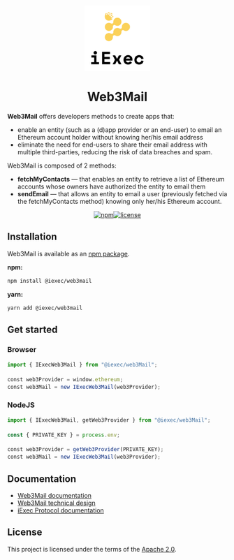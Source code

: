 <p align="center">
  <a href="https://iex.ec/" rel="noopener" target="_blank"><img width="150" src="./logo-iexec.png" alt="iExec logo"/></a>
</p>

<h1 align="center">Web3Mail</h1>

**Web3Mail** offers developers methods to create apps that:

- enable an entity (such as a (d)app provider or an end-user) to email an Ethereum account holder without knowing her/his email address
- eliminate the need for end-users to share their email address with multiple third-parties, reducing the risk of data breaches and spam.

Web3Mail is composed of 2 methods:

- **fetchMyContacts** — that enables an entity to retrieve a list of Ethereum accounts whose owners have authorized the entity to email them
- **sendEmail** — that allows an entity to email a user (previously fetched via the fetchMyContacts method) knowing only her/his Ethereum account.

<div align="center">

[![npm](https://img.shields.io/npm/v/web3mail-sdk)](https://www.npmjs.com/package/@iexec/web3mail)[![license](https://img.shields.io/badge/license-Apache%202-blue)](/LICENSE)

</div>

## Installation

Web3Mail is available as an [npm package](https://www.npmjs.com/package/@iexec/web3mail).

**npm:**

```sh
npm install @iexec/web3mail
```

**yarn:**

```sh
yarn add @iexec/web3mail
```

## Get started

### Browser

```ts
import { IExecWeb3Mail } from "@iexec/web3Mail";

const web3Provider = window.ethereum;
const web3Mail = new IExecWeb3Mail(web3Provider);
```

### NodeJS

```ts
import { IExecWeb3Mail, getWeb3Provider } from "@iexec/web3Mail";

const { PRIVATE_KEY } = process.env; 

const web3Provider = getWeb3Provider(PRIVATE_KEY);
const web3Mail = new IExecWeb3Mail(web3Provider);
```

## Documentation

- [Web3Mail documentation](https://tools.docs.iex.ec/tools/web3mail)
- [Web3Mail technical design](./technical-design/index.md)
- [iExec Protocol documentation](https://protocol.docs.iex.ec)

## License

This project is licensed under the terms of the [Apache 2.0](/LICENSE).

